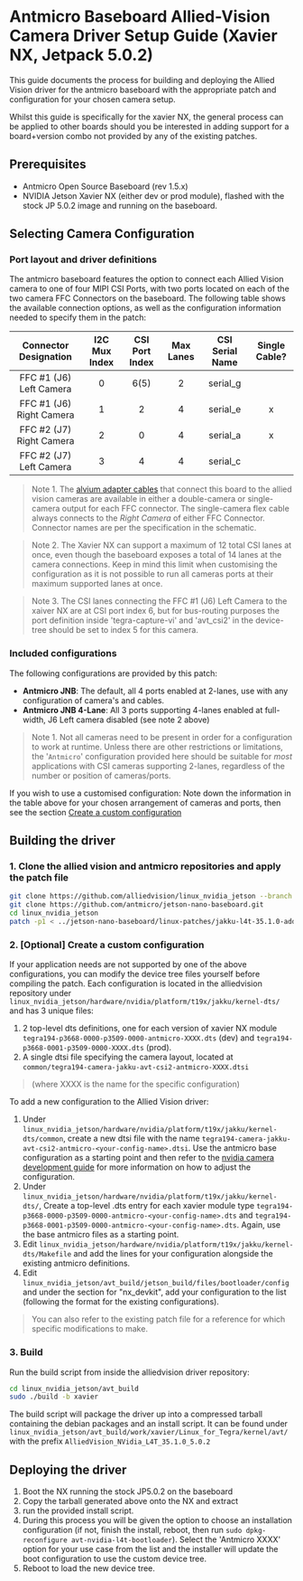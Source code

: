 # Antmicro Baseboard Allied-Vision Camera Driver Setup Guide (Xavier NX, Jetpack 5.0.2)

This guide documents the process for building and deploying the Allied Vision driver for the antmicro baseboard with the
appropriate patch and configuration for your chosen camera setup. 

Whilst this guide is specifically for the xavier NX, the general process can be applied to other boards should you be 
interested in adding support for a board+version combo not provided by any of the existing patches.

## Prerequisites

- Antmicro Open Source Baseboard (rev 1.5.x)
- NVIDIA Jetson Xavier NX (either dev or prod module), flashed with the stock JP 5.0.2 image and running on the baseboard.

## Selecting Camera Configuration

### Port layout and driver definitions

The antmicro baseboard features the option to connect each Allied Vision camera to one of four MIPI CSI Ports, with two
ports located on each of the two camera FFC Connectors on the baseboard. The following table shows the available
connection options, as well as the configuration information needed to specify them in the patch:

| **Connector Designation** | **I2C Mux Index** | **CSI Port Index** | **Max Lanes** | **CSI Serial Name** | **Single Cable?** |
|:-------------------------:|:-----------------:|:------------------:|:-------------:|:-------------------:|:-----------------:|
|  FFC #1 (J6) Left Camera  |         0         |          6(5)      |       2       |       serial_g      |                   |
|  FFC #1 (J6) Right Camera |         1         |          2         |       4       |       serial_e      |         x         |
|  FFC #2 (J7) Right Camera |         2         |          0         |       4       |       serial_a      |         x         |
|  FFC #2 (J7) Left Camera  |         3         |          4         |       4       |       serial_c      |                   |

> Note 1. The [alvium adapter cables](https://github.com/antmicro/alvium-flexible-csi-adapter) that connect this board to
the allied vision cameras are available in either a double-camera or single-camera output for each FFC connector.
The single-camera flex cable always connects to the *Right Camera* of either FFC Connector. Connector names are per
the specification in the schematic.

> Note 2. The Xavier NX can support a maximum of 12 total CSI lanes at once, even though the baseboard exposes a total of
14 lanes at the camera connections. Keep in mind this limit when customising the configuration as it is not
possible to run all cameras ports at their maximum supported lanes at once.

> Note 3. The CSI lanes connecting the FFC #1 (J6) Left Camera to the xaiver NX are at CSI port index 6, but for
bus-routing purposes the port definition inside 'tegra-capture-vi' and 'avt_csi2' in the device-tree should be set
to index 5 for this camera.

### Included configurations

The following configurations are provided by this patch:

- **Antmicro JNB**: The default, all 4 ports enabled at 2-lanes, use with any configuration of camera's and cables.
- **Antmicro JNB 4-Lane**: All 3 ports supporting 4-lanes enabled at full-width, J6 Left camera disabled (see note 2 above)

> Note 1. Not all cameras need to be present in order for a configuration to work at runtime. Unless there are other
restrictions or limitations, the '`Antmicro`' configuration provided here should be suitable for *most*
applications with CSI cameras supporting 2-lanes, regardless of the number or position of cameras/ports.

If you wish to use a customised configuration: Note down the information in the table above for your chosen
arrangement of cameras and ports, then see the section [Create a custom configuration](#2-optional-create-a-custom-configuration)

## Building the driver

### 1. Clone the allied vision and antmicro repositories and apply the patch file

```Bash
git clone https://github.com/alliedvision/linux_nvidia_jetson --branch l4t-35.1.0-5.0.2-beta1
git clone https://github.com/antmicro/jetson-nano-baseboard.git
cd linux_nvidia_jetson
patch -p1 < ../jetson-nano-baseboard/linux-patches/jakku-l4t-35.1.0-add-support-for-Antmicro-JNB-rev.1.5.1.patch
```

### 2. [Optional] Create a custom configuration

If your application needs are not supported by one of the above configurations, you can modify the device tree files
yourself before compiling the patch. Each configuration is located in the alliedvision repository under
`linux_nvidia_jetson/hardware/nvidia/platform/t19x/jakku/kernel-dts/` and has 3 unique files:

1. 2 top-level dts definitions, one for each version of xavier NX module `tegra194-p3668-0000-p3509-0000-antmicro-XXXX.dts` (dev) and `tegra194-p3668-0001-p3509-0000-XXXX.dts` (prod).
2. A single dtsi file specifying the camera layout, located at `common/tegra194-camera-jakku-avt-csi2-antmicro-XXXX.dtsi`

> (where XXXX is the name for the specific configuration)

To add a new configuration to the Allied Vision driver:

1. Under `linux_nvidia_jetson/hardware/nvidia/platform/t19x/jakku/kernel-dts/common`, create a new dtsi file with the name `tegra194-camera-jakku-avt-csi2-antmicro-<your-config-name>.dtsi`. Use the antmicro base configuration as a
starting point and then refer to the [nvidia camera development guide](https://docs.nvidia.com/jetson/archives/r35.1/DeveloperGuide/text/SD/CameraDevelopment/SensorSoftwareDriverProgramming.html) for more information on how to adjust the configuration.
2. Under `linux_nvidia_jetson/hardware/nvidia/platform/t19x/jakku/kernel-dts/`, Create a top-level .dts entry for each
xavier module type `tegra194-p3668-0000-p3509-0000-antmicro-<your-config-name>.dts` and
`tegra194-p3668-0001-p3509-0000-antmicro-<your-config-name>.dts`. Again, use the base antmicro files as a
starting point.
3. Edit `linux_nvidia_jetson/hardware/nvidia/platform/t19x/jakku/kernel-dts/Makefile` and add the lines for your
configuration alongside the existing antmicro definitions.
4. Edit `linux_nvidia_jetson/avt_build/jetson_build/files/bootloader/config` and under the section for "nx_devkit", add
your configuration to the list (following the format for the existing configurations).

> You can also refer to the existing patch file for a reference for which specific modifications to make.

### 3. Build

Run the build script from inside the alliedvision driver repository:

```Bash
cd linux_nvidia_jetson/avt_build
sudo ./build -b xavier
```

The build script will package the driver up into a compressed tarball containing the debian packages and an install script. It can be found under `linux_nvidia_jetson/avt_build/work/xavier/Linux_for_Tegra/kernel/avt/` with the prefix `AlliedVision_NVidia_L4T_35.1.0_5.0.2`

## Deploying the driver

1. Boot the NX running the stock JP5.0.2 on the baseboard
2. Copy the tarball generated above onto the NX and extract
3. run the provided install script.
4. During this process you will be given the option to choose an installation configuration (if not, finish
the install, reboot, then run ```sudo dpkg-reconfigure avt-nvidia-l4t-bootloader```). Select the 'Antmicro XXXX' option
for your use case from the list and the installer will update the boot configuration to use the custom device tree.
5. Reboot to load the new device tree.
